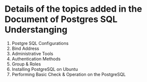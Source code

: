 # Details of the topics added in the Document of Postgres SQL Understanging

1. Postgre SQL Configurations
2. Bind Address
3. Administrative Tools
4. Authentication Methods
5. Group & Roles
6. Installing PostgreSQL on Ubuntu 
7. Performing Basic Check & Operation on the PostgreSQL
